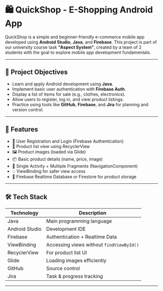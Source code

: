# 🛍️ QuickShop - E-Shopping Android App

QuickShop is a simple and beginner-friendly e-commerce mobile app developed using **Android Studio**, **Java**, and **Firebase**. This project is part of our university course task **"Aspect System"**, created by a team of 2 students with the goal to explore mobile app development fundamentals.

---

## 📌 Project Objectives

- Learn and apply Android development using **Java**.
- Implement basic user authentication with **Firebase Auth**.
- Display a list of items for sale (e.g., clothes, electronics).
- Allow users to register, log in, and view product listings.
- Practice using tools like **GitHub**, **Firebase**, and **Jira** for planning and version control.

---

## 🚀 Features

- 🔐 User Registration and Login (Firebase Authentication)
- 🛒 Product list view using RecyclerView
- 🖼️ Product images (loaded via Glide)
- 📦 Basic product details (name, price, image)
- 🧭 Single Activity + Multiple Fragments (NavigationComponent)
- 💡 ViewBinding for safer view access
- 📁 Firebase Realtime Database or Firestore for product storage

---

## 🛠️ Tech Stack

| Technology     | Description                        |
|----------------|------------------------------------|
| Java           | Main programming language          |
| Android Studio | Development IDE                    |
| Firebase       | Authentication + Realtime Data     |
| ViewBinding    | Accessing views without `findViewById()` |
| RecyclerView   | For product list UI                |
| Glide          | Loading images efficiently         |
| GitHub         | Source control                     |
| Jira           | Task & progress tracking           |

---



